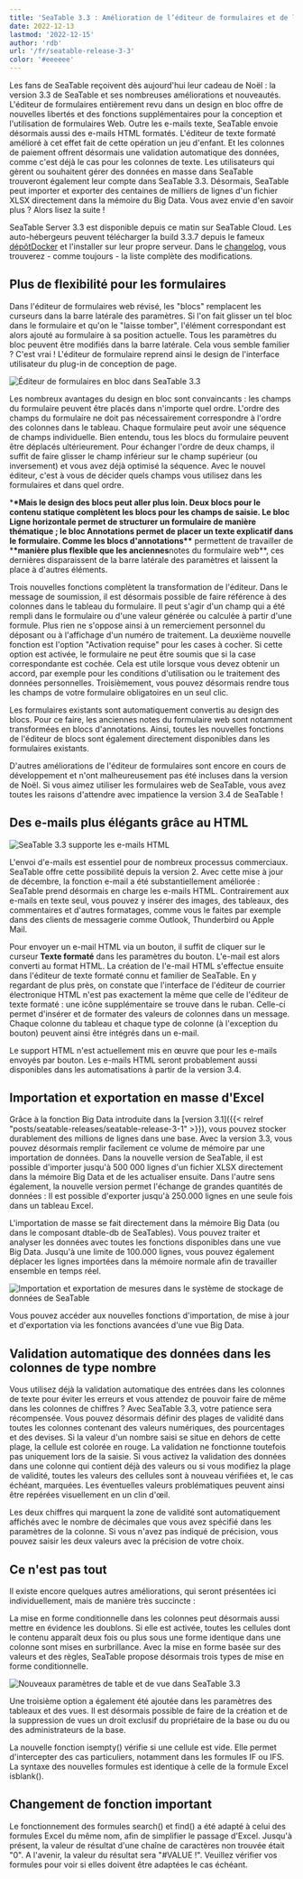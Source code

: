 ```yaml
---
title: 'SeaTable 3.3 : Amélioration de l’éditeur de formulaires et de la prise en charge des e-mails HTML'
date: 2022-12-13
lastmod: '2022-12-15'
author: 'rdb'
url: '/fr/seatable-release-3-3'
color: '#eeeeee'
---
```


Les fans de SeaTable reçoivent dès aujourd'hui leur cadeau de Noël : la version 3.3 de SeaTable et ses nombreuses améliorations et nouveautés. L'éditeur de formulaires entièrement revu dans un design en bloc offre de nouvelles libertés et des fonctions supplémentaires pour la conception et l'utilisation de formulaires Web. Outre les e-mails texte, SeaTable envoie désormais aussi des e-mails HTML formatés. L'éditeur de texte formaté amélioré à cet effet fait de cette opération un jeu d'enfant. Et les colonnes de paiement offrent désormais une validation automatique des données, comme c'est déjà le cas pour les colonnes de texte. Les utilisateurs qui gèrent ou souhaitent gérer des données en masse dans SeaTable trouveront également leur compte dans SeaTable 3.3. Désormais, SeaTable peut importer et exporter des centaines de milliers de lignes d'un fichier XLSX directement dans la mémoire du Big Data. Vous avez envie d'en savoir plus ? Alors lisez la suite !

SeaTable Server 3.3 est disponible depuis ce matin sur SeaTable Cloud. Les auto-hébergeurs peuvent télécharger la build 3.3.7 depuis le fameux [dépôtDocker](https://hub.docker.com/r/seatable/seatable-enterprise) et l'installer sur leur propre serveur. Dans le [changelog](https://seatable.io/docs/changelog/version-3-3/?lang=auto), vous trouverez - comme toujours - la liste complète des modifications.

## Plus de flexibilité pour les formulaires

Dans l'éditeur de formulaires web révisé, les "blocs" remplacent les curseurs dans la barre latérale des paramètres. Si l'on fait glisser un tel bloc dans le formulaire et qu'on le "laisse tomber", l'élément correspondant est alors ajouté au formulaire à sa position actuelle. Tous les paramètres du bloc peuvent être modifiés dans la barre latérale. Cela vous semble familier ? C'est vrai ! L'éditeur de formulaire reprend ainsi le design de l'interface utilisateur du plug-in de conception de page.

![Éditeur de formulaires en bloc dans SeaTable 3.3](https://seatable.io/wp-content/uploads/2022/12/Form_Editor_Blockdesign.png)

Les nombreux avantages du design en bloc sont convaincants : les champs du formulaire peuvent être placés dans n'importe quel ordre. L'ordre des champs du formulaire ne doit pas nécessairement correspondre à l'ordre des colonnes dans le tableau. Chaque formulaire peut avoir une séquence de champs individuelle. Bien entendu, tous les blocs du formulaire peuvent être déplacés ultérieurement. Pour échanger l'ordre de deux champs, il suffit de faire glisser le champ inférieur sur le champ supérieur (ou inversement) et vous avez déjà optimisé la séquence. Avec le nouvel éditeur, c'est à vous de décider quels champs vous utilisez dans les formulaires et dans quel ordre.

\***\*Mais le design des blocs peut aller plus loin. Deux blocs pour le contenu statique complètent les blocs pour les champs de saisie. Le bloc **Ligne horizontale** permet de structurer un formulaire de manière thématique ; le bloc **Annotations** permet de placer un texte explicatif dans le formulaire. Comme les blocs d'annotations\*\*** permettent de travailler de \***\*manière plus flexible que les anciennes**notes du formulaire web\*\*, ces dernières disparaissent de la barre latérale des paramètres et laissent la place à d'autres éléments.

Trois nouvelles fonctions complètent la transformation de l'éditeur. Dans le message de soumission, il est désormais possible de faire référence à des colonnes dans le tableau du formulaire. Il peut s'agir d'un champ qui a été rempli dans le formulaire ou d'une valeur générée ou calculée à partir d'une formule. Plus rien ne s'oppose ainsi à un remerciement personnel du déposant ou à l'affichage d'un numéro de traitement. La deuxième nouvelle fonction est l'option "Activation requise" pour les cases à cocher. Si cette option est activée, le formulaire ne peut être soumis que si la case correspondante est cochée. Cela est utile lorsque vous devez obtenir un accord, par exemple pour les conditions d'utilisation ou le traitement des données personnelles. Troisièmement, vous pouvez désormais rendre tous les champs de votre formulaire obligatoires en un seul clic.

Les formulaires existants sont automatiquement convertis au design des blocs. Pour ce faire, les anciennes notes du formulaire web sont notamment transformées en blocs d'annotations. Ainsi, toutes les nouvelles fonctions de l'éditeur de blocs sont également directement disponibles dans les formulaires existants.

D'autres améliorations de l'éditeur de formulaires sont encore en cours de développement et n'ont malheureusement pas été incluses dans la version de Noël. Si vous aimez utiliser les formulaires web de SeaTable, vous avez toutes les raisons d'attendre avec impatience la version 3.4 de SeaTable !

## Des e-mails plus élégants grâce au HTML

![SeaTable 3.3 supporte les e-mails HTML](https://seatable.io/wp-content/uploads/2022/12/HTML_Email_Support.png)

L'envoi d'e-mails est essentiel pour de nombreux processus commerciaux. SeaTable offre cette possibilité depuis la version 2. Avec cette mise à jour de décembre, la fonction e-mail a été substantiellement améliorée : SeaTable prend désormais en charge les e-mails HTML. Contrairement aux e-mails en texte seul, vous pouvez y insérer des images, des tableaux, des commentaires et d'autres formatages, comme vous le faites par exemple dans des clients de messagerie comme Outlook, Thunderbird ou Apple Mail.

Pour envoyer un e-mail HTML via un bouton, il suffit de cliquer sur le curseur **Texte formaté** dans les paramètres du bouton. L'e-mail est alors converti au format HTML. La création de l'e-mail HTML s'effectue ensuite dans l'éditeur de texte formaté connu et familier de SeaTable. En y regardant de plus près, on constate que l'interface de l'éditeur de courrier électronique HTML n'est pas exactement la même que celle de l'éditeur de texte formaté : une icône supplémentaire se trouve dans le ruban. Celle-ci permet d'insérer et de formater des valeurs de colonnes dans un message. Chaque colonne du tableau et chaque type de colonne (à l'exception du bouton) peuvent ainsi être intégrés dans un e-mail.

Le support HTML n'est actuellement mis en œuvre que pour les e-mails envoyés par bouton. Les e-mails HTML seront probablement aussi disponibles dans les automatisations à partir de la version 3.4.

## Importation et exportation en masse d'Excel

Grâce à la fonction Big Data introduite dans la [version 3.1]({{< relref "posts/seatable-releases/seatable-release-3-1" >}}), vous pouvez stocker durablement des millions de lignes dans une base. Avec la version 3.3, vous pouvez désormais remplir facilement ce volume de mémoire par une importation de données. Dans la nouvelle version de SeaTable, il est possible d'importer jusqu'à 500 000 lignes d'un fichier XLSX directement dans la mémoire Big Data et de les actualiser ensuite. Dans l'autre sens également, la nouvelle version permet l'échange de grandes quantités de données : Il est possible d'exporter jusqu'à 250.000 lignes en une seule fois dans un tableau Excel.

L'importation de masse se fait directement dans la mémoire Big Data (ou dans le composant dtable-db de SeaTables). Vous pouvez traiter et analyser les données avec toutes les fonctions disponibles dans une vue Big Data. Jusqu'à une limite de 100.000 lignes, vous pouvez également déplacer les lignes importées dans la mémoire normale afin de travailler ensemble en temps réel.

![Importation et exportation de mesures dans le système de stockage de données de SeaTable](https://seatable.io/wp-content/uploads/2022/12/Massimport_BigDataStorage.png)

Vous pouvez accéder aux nouvelles fonctions d'importation, de mise à jour et d'exportation via les fonctions avancées d'une vue Big Data.

## Validation automatique des données dans les colonnes de type nombre

Vous utilisez déjà la validation automatique des entrées dans les colonnes de texte pour éviter les erreurs et vous attendez de pouvoir faire de même dans les colonnes de chiffres ? Avec SeaTable 3.3, votre patience sera récompensée. Vous pouvez désormais définir des plages de validité dans toutes les colonnes contenant des valeurs numériques, des pourcentages et des devises. Si la valeur d'un nombre saisi se situe en dehors de cette plage, la cellule est colorée en rouge. La validation ne fonctionne toutefois pas uniquement lors de la saisie. Si vous activez la validation des données dans une colonne qui contient déjà des valeurs ou si vous modifiez la plage de validité, toutes les valeurs des cellules sont à nouveau vérifiées et, le cas échéant, marquées. Les éventuelles valeurs problématiques peuvent ainsi être repérées visuellement en un clin d'œil.

Les deux chiffres qui marquent la zone de validité sont automatiquement affichés avec le nombre de décimales que vous avez spécifié dans les paramètres de la colonne. Si vous n'avez pas indiqué de précision, vous pouvez saisir les deux valeurs avec la précision de votre choix.

## Ce n'est pas tout

Il existe encore quelques autres améliorations, qui seront présentées ici individuellement, mais de manière très succincte :

La mise en forme conditionnelle dans les colonnes peut désormais aussi mettre en évidence les doublons. Si elle est activée, toutes les cellules dont le contenu apparaît deux fois ou plus sous une forme identique dans une colonne sont mises en surbrillance. Avec la mise en forme basée sur des valeurs et des règles, SeaTable propose désormais trois types de mise en forme conditionnelle.

![Nouveaux paramètres de table et de vue dans SeaTable 3.3](https://seatable.io/wp-content/uploads/2022/12/Table_View_Settings.png)

Une troisième option a également été ajoutée dans les paramètres des tableaux et des vues. Il est désormais possible de faire de la création et de la suppression de vues un droit exclusif du propriétaire de la base ou du ou des administrateurs de la base.

La nouvelle fonction isempty() vérifie si une cellule est vide. Elle permet d'intercepter des cas particuliers, notamment dans les formules IF ou IFS. La syntaxe des nouvelles formules est identique à celle de la formule Excel isblank().

## Changement de fonction important

Le fonctionnement des formules search() et find() a été adapté à celui des formules Excel du même nom, afin de simplifier le passage d'Excel. Jusqu'à présent, la valeur de résultat d'une chaîne de caractères non trouvée était "0". A l'avenir, la valeur du résultat sera "#VALUE !". Veuillez vérifier vos formules pour voir si elles doivent être adaptées le cas échéant.
